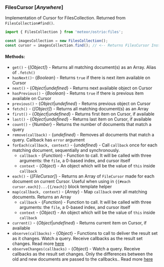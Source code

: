 ### FilesCursor [*Anywhere*]

Implementation of Cursor for FilesCollection. Returned from `FilesCollection#find()`.

```js
import { FilesCollection } from 'meteor/ostrio:files';

const imagesCollection = new FilesCollection();
const cursor = imagesCollection.find(); // <-- Returns FilesCursor Instance
```

#### Methods:

- `get()` - {*[Object]*} - Returns all matching document(s) as an Array. Alias of `.fetch()`
- `hasNext()`- {*Boolean*} - Returns `true` if there is next item available on Cursor
- `next()` - {*Object*|*undefined*} - Returns next available object on Cursor
- `hasPrevious()` - {*Boolean*} - Returns `true` if there is previous item available on Cursor
- `previous()` - {*Object*|*undefined*} - Returns previous object on Cursor
- `fetch()` - {*[Object]*} - Returns all matching document(s) as an Array
- `first()` - {*Object*|*undefined*} - Returns first item on Cursor, if available
- `last()` - {*Object*|*undefined*} - Returns last item on Cursor, if available
- `count()` - {*Number*} - Returns the number of documents that match a query
- `remove(callback)` - {*undefined*} - Removes all documents that match a query. Callback has `error` argument
- `forEach(callback, context)` - {*undefined*} - Call `callback` once for each matching document, sequentially and synchronously.
  - `callback` - {*Function*} - Function to call. It will be called with three arguments: the `file`, a 0-based index, and cursor itself
  - `context` - {*Object*} - An object which will be the value of `this` inside `callback`
- `each()` - {*[FileCursor]*} - Returns an Array of `FileCursor` made for each document on current Cursor. Useful when using in `{{#each cursor.each}}...{{/each}}` block template helper
- `map(callback, context)` - {*Array*} - Map `callback` over all matching documents. Returns an Array
  - `callback` - {*Function*} - Function to call. It will be called with three arguments: the `file`, a 0-based index, and cursor itself
  - `context` - {*Object*} - An object which will be the value of `this` inside `callback`
- `current()` - {*Object*|*undefined*} - Returns current item on Cursor, if available
- `observe(callbacks)` - {*Object*} - Functions to call to deliver the result set as it changes. Watch a query. Receive callbacks as the result set changes. Read more [here](http://docs.meteor.com/api/collections.html#Mongo-Cursor-observe)
- `observeChanges(callbacks)` - {*Object*} - Watch a query. Receive callbacks as the result set changes. Only the differences between the old and new documents are passed to the callbacks.. Read more [here](http://docs.meteor.com/api/collections.html#Mongo-Cursor-observeChanges)
